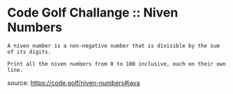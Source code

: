 # Code Golf Challange :: Niven Numbers

```
A niven number is a non-negative number that is divisible by the sum of its digits.

Print all the niven numbers from 0 to 100 inclusive, each on their own line.
```

source: https://code.golf/niven-numbers#java